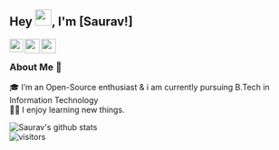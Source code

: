 ## Hey <img src="https://github.com/TheDudeThatCode/TheDudeThatCode/blob/master/Assets/Hi.gif" width="29px">, I'm [Saurav!]

<a href="https://www.linkedin.com/in/saurav-kumar-2686451bb/">
  <img align="left" width="24px" src="https://cdn.jsdelivr.net/npm/simple-icons@v3/icons/linkedin.svg"  />
</a>
<a href="https://twitter.com/saurav829235">
  <img align="left" width="26px" src="https://cdn.jsdelivr.net/npm/simple-icons@v3/icons/twitter.svg" />
</a>
<a href="mailto:saurav14032000@gmail.com">
  <img align="left" width="26px" src="https://cdn.jsdelivr.net/npm/simple-icons@v3/icons/gmail.svg" />
</a>

<br />

### About Me 🚀
🎓 I’m an Open-Source enthusiast & i am currently pursuing B.Tech in Information Technology </br>
👨‍💻 I enjoy learning new things. </br>

![Saurav's github stats](https://github-readme-stats.vercel.app/api?username=saurav82923&show_icons=true)
<br>
![visitors](https://visitor-badge.laobi.icu/badge?page_id=saurav82923.saurav82923)
